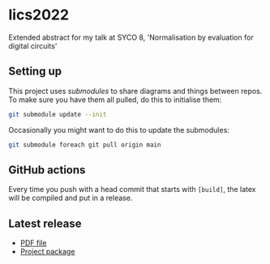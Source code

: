 # lics2022

Extended abstract for my talk at SYCO 8, 'Normalisation by evaluation for digital circuits'

## Setting up

This project uses *submodules* to share diagrams and things between repos.
To make sure you have them all pulled, do this to initialise them:

```sh
git submodule update --init
```

Occasionally you might want to do this to update the submodules:

```sh
git submodule foreach git pull origin main 
```

## GitHub actions

Every time you push with a head commit that starts with `[build]`, the latex will be compiled and put in a release.

## Latest release

* [PDF file](https://github.com/georgejkaye/syco8-abstract/releases/latest/download/syco8-abstract.pdf)
* [Project package](https://github.com/georgejkaye/syco8-abstract/releases/latest/download/syco8-abstract.zip)
